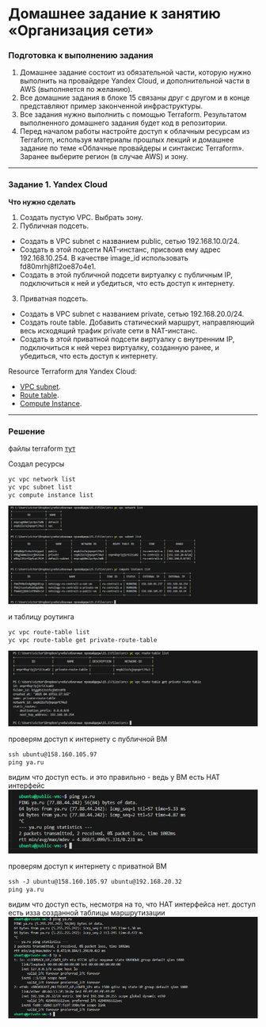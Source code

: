 # Домашнее задание к занятию «Организация сети»

### Подготовка к выполнению задания

1. Домашнее задание состоит из обязательной части, которую нужно выполнить на провайдере Yandex Cloud, и дополнительной части в AWS (выполняется по желанию). 
2. Все домашние задания в блоке 15 связаны друг с другом и в конце представляют пример законченной инфраструктуры.  
3. Все задания нужно выполнить с помощью Terraform. Результатом выполненного домашнего задания будет код в репозитории. 
4. Перед началом работы настройте доступ к облачным ресурсам из Terraform, используя материалы прошлых лекций и домашнее задание по теме «Облачные провайдеры и синтаксис Terraform». Заранее выберите регион (в случае AWS) и зону.

---
### Задание 1. Yandex Cloud 

**Что нужно сделать**

1. Создать пустую VPC. Выбрать зону.
2. Публичная подсеть.

 - Создать в VPC subnet с названием public, сетью 192.168.10.0/24.
 - Создать в этой подсети NAT-инстанс, присвоив ему адрес 192.168.10.254. В качестве image_id использовать fd80mrhj8fl2oe87o4e1.
 - Создать в этой публичной подсети виртуалку с публичным IP, подключиться к ней и убедиться, что есть доступ к интернету.
3. Приватная подсеть.
 - Создать в VPC subnet с названием private, сетью 192.168.20.0/24.
 - Создать route table. Добавить статический маршрут, направляющий весь исходящий трафик private сети в NAT-инстанс.
 - Создать в этой приватной подсети виртуалку с внутренним IP, подключиться к ней через виртуалку, созданную ранее, и убедиться, что есть доступ к интернету.

Resource Terraform для Yandex Cloud:

- [VPC subnet](https://registry.terraform.io/providers/yandex-cloud/yandex/latest/docs/resources/vpc_subnet).
- [Route table](https://registry.terraform.io/providers/yandex-cloud/yandex/latest/docs/resources/vpc_route_table).
- [Compute Instance](https://registry.terraform.io/providers/yandex-cloud/yandex/latest/docs/resources/compute_instance).

---
### Решение  
  
файлы terraform [тут](./files/)  

Создал ресурсы  
```
yc vpc network list  
yc vpc subnet list  
yc compute instance list  
```

![результат](./images/1-1.png)  

и таблицу роутинга
```
yc vpc route-table list  
yc vpc route-table get private-route-table  
```

![результат](./images/1-2.png)  

проверям доступ к интернету с публичной ВМ  
```
ssh ubuntu@158.160.105.97  
ping ya.ru  
```
видим что доступ есть. и это правильно - ведь у ВМ есть НАТ интерфейс
![результат](./images/1-3.png)  


проверям доступ к интернету с приватной ВМ  
```
ssh -J ubuntu@158.160.105.97 ubuntu@192.168.20.32  
ping ya.ru  
```
видим что доступ есть, несмотря на то, что НАТ интерфейса нет. доступ есть изза созданной таблицы маршрутизации
![результат](./images/1-4.png)  
